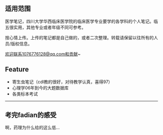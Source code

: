 ## 适用范围

医学笔记，四川大学华西临床医学院的临床医学专业要学的各学科的个人笔记。临五很实用，其他专业或者年级不同可参考。

按心情上传。上传的笔记都是自己做的，或者二次整理。转载请保留以往所有的人员/版权信息。

欢迎联系1076776128@qq.com和贡献~

## Feature
- 寄生虫笔记（cdl教的很好，对待教学认真，喜得97）
- 心理学06年到今的大题数据库
- 各类标本考试

---

## 考完fadian的感受
啊，药理为什么给的这么低...